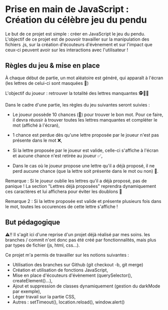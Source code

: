# Prise en main de JavaScript : Création du célèbre jeu du pendu

Le but de ce projet est simple : créer en JavaScript le jeu du pendu. L'objectif de ce projet est de pouvoir travailler sur la manipulation des fichiers .js, sur la création d'écouteurs d'évènement et sur l'impact que ceux-ci peuvent avoir sur les interactions avec l'utilisateur !

## Règles du jeu & mise en place 

À chaque début de partie, un mot aléatoire est généré, qui apparaît à l'écran (les lettres de celui-ci sont masquées 👀)

L'objectif du joueur : retrouver la totalité des lettres manquantes 🕵️🕵️‍♀️

Dans le cadre d'une partie, les règles du jeu suivantes seront suivies :

- Le joueur possède 10 chances (💚) pour trouver le bon mot. Pour ce faire, il devra réussir à trouver toutes les lettres manquantes et compléter le mot (affiché à l'écran),

- 1 chance est perdue dès qu'une lettre proposée par le joueur n'est pas présente dans le mot ❌,

- Si la lettre proposée par le joueur est valide, celle-ci s'affiche à l'écran et aucune chance n'est retirée au joueur ✅,

- Dans le cas où le joueur propose une lettre qu'il a déjà proposé, il ne perd aucune chance (que la lettre soit présente dans le mot ou non) 🤝. 

Remarque : Si le joueur oublie les lettres qu'il a déjà proposé, pas de panique ! La section "Lettres déjà proposées" reprendra dynamiquement ces caractères et lui affichera pour éviter les doublons 🎩

Remarque 2 : Si la lettre proposée est valide et présente plusieurs fois dans le mot, toutes les occurences de cette lettre s'affiche !

## But pédagogique

⚠️‼️ Il s'agit ici d'une reprise d'un projet déjà réalisé par mes soins. les branches / commit n'ont donc pas été créé par fonctionnalités, mais plus par types de fichier (js, html, css...).

Ce projet m'a permis de travailler sur les notions suivantes :

- Utilisation des branches sur Github (git checkout -b, git merge)
- Création et utilisation de fonctions JavaScript,
- Mise en place d'écouteurs d'évènement (querySelector(), createElement()...), 
- Ajout et suppression de classes dynamiquement (gestion du darkMode par exemple),
- Léger travail sur la partie CSS,
- Autres : setTimeout(), location.reload(), window.alert()
